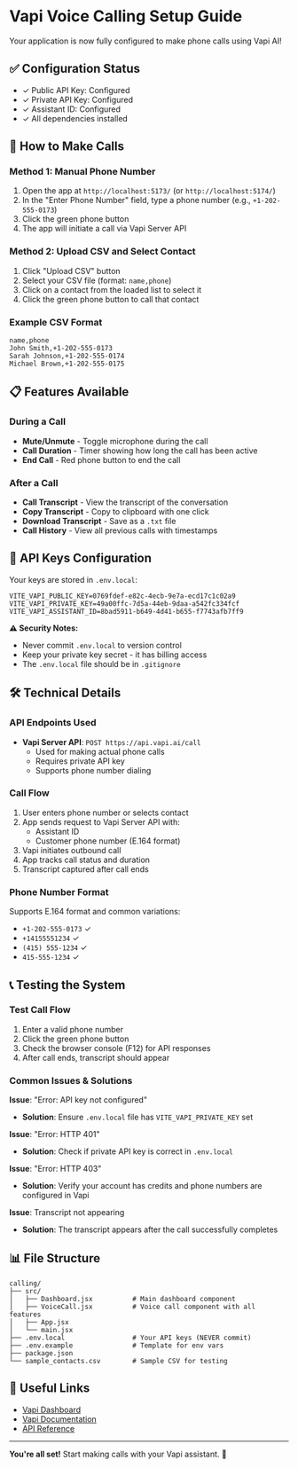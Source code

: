 # Vapi Voice Calling Setup Guide

Your application is now fully configured to make phone calls using Vapi AI!

## ✅ Configuration Status

- ✓ Public API Key: Configured
- ✓ Private API Key: Configured
- ✓ Assistant ID: Configured
- ✓ All dependencies installed

## 🚀 How to Make Calls

### Method 1: Manual Phone Number
1. Open the app at `http://localhost:5173/` (or `http://localhost:5174/`)
2. In the "Enter Phone Number" field, type a phone number (e.g., `+1-202-555-0173`)
3. Click the green phone button
4. The app will initiate a call via Vapi Server API

### Method 2: Upload CSV and Select Contact
1. Click "Upload CSV" button
2. Select your CSV file (format: `name,phone`)
3. Click on a contact from the loaded list to select it
4. Click the green phone button to call that contact

### Example CSV Format
```csv
name,phone
John Smith,+1-202-555-0173
Sarah Johnson,+1-202-555-0174
Michael Brown,+1-202-555-0175
```

## 📋 Features Available

### During a Call
- **Mute/Unmute** - Toggle microphone during the call
- **Call Duration** - Timer showing how long the call has been active
- **End Call** - Red phone button to end the call

### After a Call
- **Call Transcript** - View the transcript of the conversation
- **Copy Transcript** - Copy to clipboard with one click
- **Download Transcript** - Save as a `.txt` file
- **Call History** - View all previous calls with timestamps

## 🔑 API Keys Configuration

Your keys are stored in `.env.local`:
```
VITE_VAPI_PUBLIC_KEY=0769fdef-e82c-4ecb-9e7a-ecd17c1c02a9
VITE_VAPI_PRIVATE_KEY=49a00ffc-7d5a-44eb-9daa-a542fc334fcf
VITE_VAPI_ASSISTANT_ID=8bad5911-b649-4d41-b655-f7743afb7ff9
```

**⚠️ Security Notes:**
- Never commit `.env.local` to version control
- Keep your private key secret - it has billing access
- The `.env.local` file should be in `.gitignore`

## 🛠️ Technical Details

### API Endpoints Used
- **Vapi Server API**: `POST https://api.vapi.ai/call`
  - Used for making actual phone calls
  - Requires private API key
  - Supports phone number dialing

### Call Flow
1. User enters phone number or selects contact
2. App sends request to Vapi Server API with:
   - Assistant ID
   - Customer phone number (E.164 format)
3. Vapi initiates outbound call
4. App tracks call status and duration
5. Transcript captured after call ends

### Phone Number Format
Supports E.164 format and common variations:
- `+1-202-555-0173` ✓
- `+14155551234` ✓
- `(415) 555-1234` ✓
- `415-555-1234` ✓

## 📞 Testing the System

### Test Call Flow
1. Enter a valid phone number
2. Click the green phone button
3. Check the browser console (F12) for API responses
4. After call ends, transcript should appear

### Common Issues & Solutions

**Issue**: "Error: API key not configured"
- **Solution**: Ensure `.env.local` file has `VITE_VAPI_PRIVATE_KEY` set

**Issue**: "Error: HTTP 401"
- **Solution**: Check if private API key is correct in `.env.local`

**Issue**: "Error: HTTP 403"
- **Solution**: Verify your account has credits and phone numbers are configured in Vapi

**Issue**: Transcript not appearing
- **Solution**: The transcript appears after the call successfully completes

## 📊 File Structure

```
calling/
├── src/
│   ├── Dashboard.jsx          # Main dashboard component
│   ├── VoiceCall.jsx          # Voice call component with all features
│   ├── App.jsx
│   └── main.jsx
├── .env.local                 # Your API keys (NEVER commit)
├── .env.example               # Template for env vars
├── package.json
└── sample_contacts.csv        # Sample CSV for testing
```

## 🔗 Useful Links

- [Vapi Dashboard](https://dashboard.vapi.ai)
- [Vapi Documentation](https://docs.vapi.ai)
- [API Reference](https://docs.vapi.ai/reference)

---

**You're all set!** Start making calls with your Vapi assistant. 🎉
